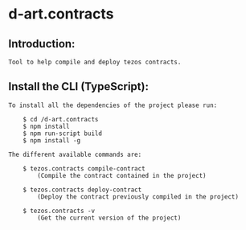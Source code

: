 # d-art.contracts

## Introduction:

    Tool to help compile and deploy tezos contracts.

## Install the CLI (TypeScript):

    To install all the dependencies of the project please run:
        
        $ cd /d-art.contracts 
        $ npm install
        $ npm run-script build
        $ npm install -g
            
    The different available commands are:

        $ tezos.contracts compile-contract
            (Compile the contract contained in the project)

        $ tezos.contracts deploy-contract
            (Deploy the contract previously compiled in the project)

        $ tezos.contracts -v
            (Get the current version of the project)